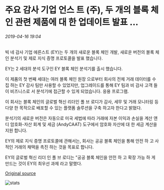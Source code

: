 # 주요 감사 기업 언스 트 (주), 두 개의 블록 체인 관련 제품에 대 한 업데이트 발표 ...

###### 2019-04-16 19:04

빅 네 감사 기업 에른스트 (EY)는 두 개의 새로운 블록 체인 개발, 새로운 버전의 블록 체인 분석기 및 제로 지식 증명 프로토콜을 발표 했습니다.

EY는 2 세대의 분석 도구인 EY 블록 체인 분석기를 출시 했습니다.

이 제품의 첫 번째 세대는 여러 블록 체인 원장 으로부터 회사의 전체 거래 데이터를 수집 하는 EY 감사 팀만 사용할 수 있었지만, 업그레이드를 통해 EY 팀과 비 감사 고객 들이 비즈니스로 서 분석기에 접근할 수 있게 되었습니다. 응용 프로그램.

이 회사는 블록 체인의 글로벌 혁신 리더인 폴 브 로디가 감사, 세무 및 거래 모니터링 등 다양 한 목적으로 배포할 수 있는 플랫폼 솔루션을 구축 하고자 한다고 밝혔다.

분석기의 새로운 버전은 자동으로 미국 세법에 따라 거래에 자본 이익과 손실을 계산 앤디 암호화-자산 회계 및 세금 (AndyCAAT) 도구에서 암호화 자산에 대 한 세금 계산을 지원 합니다.

EY의 제로 지식 증명 프로토콜에 관해서는, 회사는 공공 블록 체인을 통해 안전 하 고 사적인 거래의 채택을 촉진 하는 것을 목표로 합니다.

EY의 글로벌 혁신 리더 인 폴 브 로디는 "공공 블록 체인을 안전 하 고 확장 가능 하 게 만드는 것이 EY의 최우선 과제 라고 말했다.

[Original source](https://cointelegraph.com/news/major-auditing-firm-ernst-young-releases-updates-to-two-blockchain-related-products)

![stats](https://c.statcounter.com/11760860/0/a89fa40b/1/ "stats")
